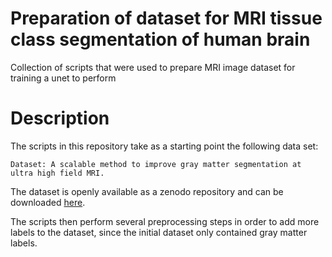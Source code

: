 # Preparation of dataset for MRI tissue class segmentation of human brain
Collection of scripts that were used to prepare MRI image dataset for training
a unet to perform

# Description
The scripts in this repository take as a starting point the following data set:
```
Dataset: A scalable method to improve gray matter segmentation at ultra high field MRI.
```

The dataset is openly available as a zenodo repository and can be downloaded [here](https://zenodo.org/record/1117858).

The scripts then perform several preprocessing steps in order to add more labels to the
dataset, since the initial dataset only contained gray matter labels.
